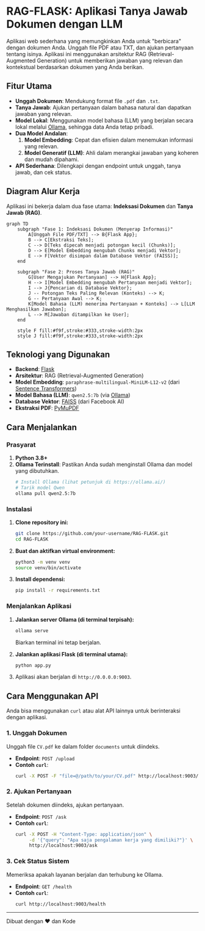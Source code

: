 

# RAG-FLASK: Aplikasi Tanya Jawab Dokumen dengan LLM

Aplikasi web sederhana yang memungkinkan Anda untuk "berbicara" dengan dokumen Anda. Unggah file PDF atau TXT, dan ajukan pertanyaan tentang isinya. Aplikasi ini menggunakan arsitektur RAG (Retrieval-Augmented Generation) untuk memberikan jawaban yang relevan dan kontekstual berdasarkan dokumen yang Anda berikan.

## Fitur Utama

- **Unggah Dokumen**: Mendukung format file `.pdf` dan `.txt`.
- **Tanya Jawab**: Ajukan pertanyaan dalam bahasa natural dan dapatkan jawaban yang relevan.
- **Model Lokal**: Menggunakan model bahasa (LLM) yang berjalan secara lokal melalui [Ollama](https://ollama.ai/), sehingga data Anda tetap pribadi.
- **Dua Model Andalan**:
    1.  **Model Embedding**: Cepat dan efisien dalam menemukan informasi yang relevan.
    2.  **Model Generatif (LLM)**: Ahli dalam merangkai jawaban yang koheren dan mudah dipahami.
- **API Sederhana**: Dilengkapi dengan endpoint untuk unggah, tanya jawab, dan cek status.

## Diagram Alur Kerja

Aplikasi ini bekerja dalam dua fase utama: **Indeksasi Dokumen** dan **Tanya Jawab (RAG)**.

```mermaid
graph TD
    subgraph "Fase 1: Indeksasi Dokumen (Menyerap Informasi)"
        A[Unggah File PDF/TXT] --> B{Flask App};
        B --> C[Ekstraksi Teks];
        C --> D[Teks dipecah menjadi potongan kecil (Chunks)];
        D --> E[Model Embedding mengubah Chunks menjadi Vektor];
        E --> F[Vektor disimpan dalam Database Vektor (FAISS)];
    end

    subgraph "Fase 2: Proses Tanya Jawab (RAG)"
        G[User Mengajukan Pertanyaan] --> H{Flask App};
        H --> I[Model Embedding mengubah Pertanyaan menjadi Vektor];
        I --> J{Pencarian di Database Vektor};
        J -- Potongan Teks Paling Relevan (Konteks) --> K;
        G -- Pertanyaan Awal --> K;
        K[Model Bahasa (LLM) menerima Pertanyaan + Konteks] --> L[LLM Menghasilkan Jawaban];
        L --> M[Jawaban ditampilkan ke User];
    end

    style F fill:#f9f,stroke:#333,stroke-width:2px
    style J fill:#f9f,stroke:#333,stroke-width:2px
```

## Teknologi yang Digunakan

- **Backend**: [Flask](https://flask.palletsprojects.com/)
- **Arsitektur**: RAG (Retrieval-Augmented Generation)
- **Model Embedding**: `paraphrase-multilingual-MiniLM-L12-v2` (dari [Sentence Transformers](https://www.sbert.net/))
- **Model Bahasa (LLM)**: `qwen2.5:7b` (via [Ollama](https://ollama.ai/))
- **Database Vektor**: [FAISS](https://faiss.ai/) (dari Facebook AI)
- **Ekstraksi PDF**: [PyMuPDF](https://pymupdf.readthedocs.io/)

## Cara Menjalankan

### Prasyarat

1.  **Python 3.8+**
2.  **Ollama Terinstall**: Pastikan Anda sudah menginstall Ollama dan model yang dibutuhkan.
    ```bash
    # Install Ollama (lihat petunjuk di https://ollama.ai/)
    # Tarik model Qwen
    ollama pull qwen2.5:7b
    ```

### Instalasi

1.  **Clone repository ini:**
    ```bash
    git clone https://github.com/your-username/RAG-FLASK.git
    cd RAG-FLASK
    ```

2.  **Buat dan aktifkan virtual environment:**
    ```bash
    python3 -m venv venv
    source venv/bin/activate
    ```

3.  **Install dependensi:**
    ```bash
    pip install -r requirements.txt
    ```

### Menjalankan Aplikasi

1.  **Jalankan server Ollama (di terminal terpisah):**
    ```bash
    ollama serve
    ```
    Biarkan terminal ini tetap berjalan.

2.  **Jalankan aplikasi Flask (di terminal utama):**
    ```bash
    python app.py
    ```

3.  Aplikasi akan berjalan di `http://0.0.0.0:9003`.

## Cara Menggunakan API

Anda bisa menggunakan `curl` atau alat API lainnya untuk berinteraksi dengan aplikasi.

### 1. Unggah Dokumen

Unggah file `CV.pdf` ke dalam folder `documents` untuk diindeks.

- **Endpoint**: `POST /upload`
- **Contoh `curl`**:
  ```bash
  curl -X POST -F "file=@/path/to/your/CV.pdf" http://localhost:9003/upload
  ```

### 2. Ajukan Pertanyaan

Setelah dokumen diindeks, ajukan pertanyaan.

- **Endpoint**: `POST /ask`
- **Contoh `curl`**:
  ```bash
  curl -X POST -H "Content-Type: application/json" \
       -d '{"query": "Apa saja pengalaman kerja yang dimiliki?"}' \
       http://localhost:9003/ask
  ```

### 3. Cek Status Sistem

Memeriksa apakah layanan berjalan dan terhubung ke Ollama.

- **Endpoint**: `GET /health`
- **Contoh `curl`**:
  ```bash
  curl http://localhost:9003/health
  ```

---
Dibuat dengan ❤️ dan Kode

```